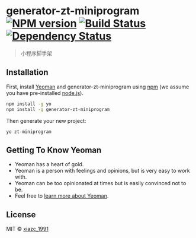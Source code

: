 # generator-zt-miniprogram [![NPM version][npm-image]][npm-url] [![Build Status][travis-image]][travis-url] [![Dependency Status][daviddm-image]][daviddm-url]
> 小程序脚手架

## Installation

First, install [Yeoman](http://yeoman.io) and generator-zt-miniprogram using [npm](https://www.npmjs.com/) (we assume you have pre-installed [node.js](https://nodejs.org/)).

```bash
npm install -g yo
npm install -g generator-zt-miniprogram
```

Then generate your new project:

```bash
yo zt-miniprogram
```

## Getting To Know Yeoman

 * Yeoman has a heart of gold.
 * Yeoman is a person with feelings and opinions, but is very easy to work with.
 * Yeoman can be too opinionated at times but is easily convinced not to be.
 * Feel free to [learn more about Yeoman](http://yeoman.io/).

## License

MIT © [xiazc_1991]()


[npm-image]: https://badge.fury.io/js/generator-zt-miniprogram.svg
[npm-url]: https://npmjs.org/package/generator-zt-miniprogram
[travis-image]: https://travis-ci.org/Halokitiboy/generator-zt-miniprogram.svg?branch=master
[travis-url]: https://travis-ci.org/Halokitiboy/generator-zt-miniprogram
[daviddm-image]: https://david-dm.org/Halokitiboy/generator-zt-miniprogram.svg?theme=shields.io
[daviddm-url]: https://david-dm.org/Halokitiboy/generator-zt-miniprogram
